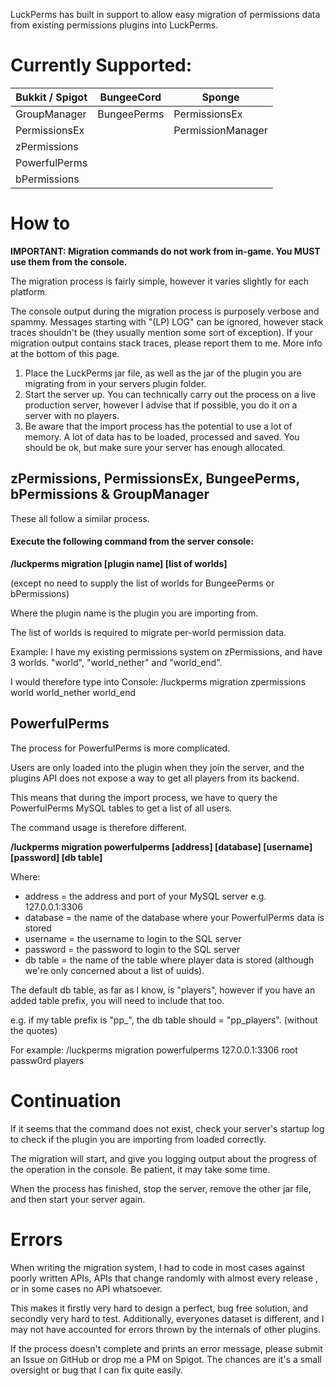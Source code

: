 LuckPerms has built in support to allow easy migration of permissions data from existing permissions plugins into LuckPerms.

# Currently Supported:
| Bukkit / Spigot       | BungeeCord            | Sponge                |
|-----------------------|-----------------------|-----------------------|
| GroupManager          | BungeePerms           | PermissionsEx         |
| PermissionsEx         |                       | PermissionManager     |
| zPermissions          |                       |                       |
| PowerfulPerms         |                       |                       |
| bPermissions          |                       |                       |

# How to
**IMPORTANT: Migration commands do not work from in-game. You MUST use them from the console.**

The migration process is fairly simple, however it varies slightly for each platform.

The console output during the migration process is purposely verbose and spammy. Messages starting with "(LP) LOG" can be ignored, however stack traces shouldn't be (they usually mention some sort of exception). If your migration output contains stack traces, please report them to me. More info at the bottom of this page. 

1. Place the LuckPerms jar file, as well as the jar of the plugin you are migrating from in your servers plugin folder.
2. Start the server up. You can technically carry out the process on a live production server, however I advise that if possible, you do it on a server with no players.
3. Be aware that the import process has the potential to use a lot of memory. A lot of data has to be loaded, processed and saved. You should be ok, but make sure your server has enough allocated.

## zPermissions, PermissionsEx, BungeePerms, bPermissions & GroupManager
These all follow a similar process.

#### Execute the following command from the server console:

**/luckperms migration [plugin name] [list of worlds]**

(except no need to supply the list of worlds for BungeePerms or bPermissions)

Where the plugin name is the plugin you are importing from.

The list of worlds is required to migrate per-world permission data.

Example:
I have my existing permissions system on zPermissions, and have 3 worlds. "world", "world_nether" and "world_end".

I would therefore type into Console: /luckperms migration zpermissions world world_nether world_end

## PowerfulPerms
The process for PowerfulPerms is more complicated.

Users are only loaded into the plugin when they join the server, and the plugins API does not expose a way to get all players from its backend.

This means that during the import process, we have to query the PowerfulPerms MySQL tables to get a list of all users.

The command usage is therefore different.

**/luckperms migration powerfulperms [address] [database] [username] [password] [db table]**

Where:

* address = the address and port of your MySQL server e.g. 127.0.0.1:3306
* database = the name of the database where your PowerfulPerms data is stored
* username = the username to login to the SQL server
* password = the password to login to the SQL server
* db table = the name of the table where player data is stored (although we're only concerned about a list of uuids).

The default db table, as far as I know, is "players", however if you have an added table prefix, you will need to include that too.

e.g. if my table prefix is "pp_", the db table should = "pp_players". (without the quotes)

For example: /luckperms migration powerfulperms 127.0.0.1:3306 root passw0rd players

# Continuation
If it seems that the command does not exist, check your server's startup log to check if the plugin you are importing from loaded correctly.

The migration will start, and give you logging output about the progress of the operation in the console. Be patient, it may take some time.

When the process has finished, stop the server, remove the other jar file, and then start your server again.

# Errors
When writing the migration system, I had to code in most cases against poorly written APIs, APIs that change randomly with almost every release , or in some cases no API whatsoever. 

This makes it firstly very hard to design a perfect, bug free solution, and secondly very hard to test. Additionally, everyones dataset is different, and I may not have accounted for errors thrown by the internals of other plugins.

If the process doesn't complete and prints an error message, please submit an Issue on GitHub or drop me a PM on Spigot. The chances are it's a small oversight or bug that I can fix quite easily.